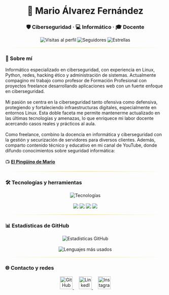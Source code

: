 <div align="center">
  <h1>🐧 Mario Álvarez Fernández</h1>
  <h3>🛡️ Ciberseguridad · 💻 Informático · 🎓 Docente</h3>

  <p>
    <img src="https://komarev.com/ghpvc/?username=Maalfer&label=Visitas&color=f0db4f&style=flat-square" alt="Visitas al perfil"/>
    <img src="https://img.shields.io/github/followers/Maalfer?label=Seguidores&style=flat-square&color=f0db4f" alt="Seguidores"/>
    <img src="https://img.shields.io/github/stars/Maalfer?label=Estrellas&style=flat-square&color=f0db4f" alt="Estrellas"/>
  </p>
</div>

<hr style="border:0;height:1px;background:linear-gradient(90deg,#0e1b2e00,#f0db4f,#0e1b2e00);margin:16px 0;"/>

### 🧠 Sobre mí

Informático especializado en ciberseguridad, con experiencia en Linux, Python, redes, hacking ético y administración de sistemas. Actualmente compagino mi trabajo como profesor de Formación Profesional con proyectos freelance desarrollando aplicaciones web con un fuerte enfoque en ciberseguridad. <br><br> Mi pasión se centra en la ciberseguridad tanto ofensiva como defensiva, protegiendo y fortaleciendo infraestructuras digitales, especialmente en entornos Linux. Esta doble faceta me permite mantenerme actualizado en las últimas tecnologías y amenazas, lo que enriquece mi labor docente acercando casos reales y prácticos al aula. <br><br> Como freelance, combino la docencia en informática y ciberseguridad con la gestión y securización de servidores para diversos clientes. Además, comparto contenido técnico y educativo en mi canal de YouTube, donde difundo conocimientos sobre seguridad informática: <br><br> 📺 [**El Pingüino de Mario**](https://www.youtube.com/@elpinguinodemario)

<hr style="border:0;height:1px;background:linear-gradient(90deg,#0e1b2e00,#f0db4f,#0e1b2e00);margin:16px 0;"/>

### 🛠️ Tecnologías y herramientas

<div align="center">
  <img src="https://skillicons.dev/icons?i=python,java,js,laravel,docker,linux,bash,wordpress,github,git,vscode,mysql,mongodb,kali" alt="Tecnologías" />
  <br/><br/>
  <img src="https://img.shields.io/badge/FastAPI-009688?style=flat-square&logo=fastapi&logoColor=white" />
  <img src="https://img.shields.io/badge/SQLite-07405e?style=flat-square&logo=sqlite&logoColor=white" />
  <img src="https://img.shields.io/badge/HTML5-E34F26?style=flat-square&logo=html5&logoColor=white" />
  <img src="https://img.shields.io/badge/CSS3-1572B6?style=flat-square&logo=css3&logoColor=white" />
</div>

<hr style="border:0;height:1px;background:linear-gradient(90deg,#0e1b2e00,#f0db4f,#0e1b2e00);margin:16px 0;"/>


### 📊 Estadísticas de GitHub

<div align="center">
  <img
    src="https://github-readme-stats.vercel.app/api?username=Maalfer&show_icons=true&theme=tokyonight&hide_border=true&locale=es&custom_title=Estadísticas%20de%20GitHub&rank_icon=github"
    alt="Estadísticas GitHub"
  />
  <br/><br/>
  <img
    src="https://github-readme-stats.vercel.app/api/top-langs/?username=Maalfer&layout=compact&theme=tokyonight&hide_border=true&locale=es"
    alt="Lenguajes más usados"
  />
</div>

<hr style="border:0;height:1px;background:linear-gradient(90deg,#0e1b2e00,#f0db4f,#0e1b2e00);margin:16px 0;"/>

### 🌐 Contacto y redes

<div align="center">
  <a href="https://github.com/Maalfer" title="GitHub">
    <img src="https://img.icons8.com/ios-glyphs/50/f0db4f/github.png" width="40" height="40" alt="GitHub"/>
  </a>
  &nbsp;&nbsp;&nbsp;
  <a href="https://www.linkedin.com/in/maalfer1/" title="LinkedIn">
    <img src="https://img.icons8.com/ios-filled/50/f0db4f/linkedin.png" width="40" height="40" alt="LinkedIn"/>
  </a>
  &nbsp;&nbsp;&nbsp;
  <a href="https://www.instagram.com/elpinguinodemario/" title="Instagram">
    <img src="https://img.icons8.com/ios-filled/50/f0db4f/instagram-new.png" width="40" height="40" alt="Instagram"/>
  </a>
</div>

<br/>
